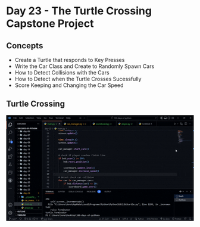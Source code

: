 # Day 23 - The Turtle Crossing Capstone Project

## Concepts

-   Create a Turtle that responds to Key Presses
-   Write the Car Class and Create to Randomly Spawn Cars
-   How to Detect Collisions with the Cars
-   How to Detect when the Turtle Crosses Sucessfully
-   Score Keeping and Changing the Car Speed

## Turtle Crossing

![day23](turtle-and-cars.gif)
